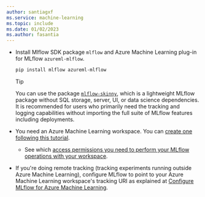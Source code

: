```yaml
---
author: santiagxf
ms.service: machine-learning
ms.topic: include
ms.date: 01/02/2023
ms.author: fasantia
---
```


- Install Mlflow SDK package `mlflow` and Azure Machine Learning plug-in for MLflow `azureml-mlflow`. 

    ```bash
    pip install mlflow azureml-mlflow
    ```
    
    > [!TIP]
    > You can use the package [`mlflow-skinny`](https://github.com/mlflow/mlflow/blob/master/README_SKINNY.rst), which is a lightweight MLflow package without SQL storage, server, UI, or data science dependencies. It is recommended for users who primarily need the tracking and logging capabilities without importing the full suite of MLflow features including deployments.

- You need an Azure Machine Learning workspace. You can [create one following this tutorial](../articles/machine-learning/quickstart-create-resources.md).
    * See which [access permissions you need to perform your MLflow operations with your workspace](../articles/machine-learning/how-to-assign-roles.md#mlflow-operations).

- If you're doing remote tracking (tracking experiments running outside Azure Machine Learning), configure MLflow to point to your Azure Machine Learning workspace's tracking URI as explained at [Configure MLflow for Azure Machine Learning](../articles/machine-learning/how-to-use-mlflow-configure-tracking.md).
